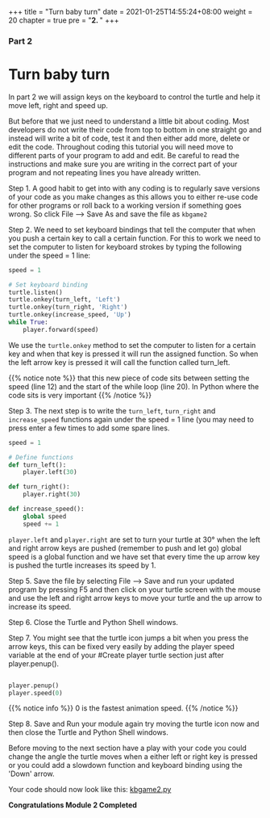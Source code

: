 +++
title = "Turn baby turn"
date = 2021-01-25T14:55:24+08:00
weight = 20
chapter = true
pre = "<b>2. </b>"
+++

### Part 2

# Turn baby turn


In part 2 we will assign keys on the keyboard to control the turtle and help
 it move left, right and speed up.

But before that we just need to understand a little bit about coding.
 Most developers do not write their code from top to bottom in one straight
 go and instead will write a bit of code, test it and then either add more,
 delete or edit the code.
 Throughout coding this tutorial you will need move to different parts of
 your program to add and edit. Be careful to read the instructions and make
 sure you are writing in the correct part of your program and not
 repeating lines you have already written.

Step 1.  A good habit to get into with any coding is to regularly save versions
 of your code as you make changes as this allows you to either re-use code for
 other programs or roll back to a working version if something goes wrong.
 So click File --> Save As and save the file as `kbgame2`

Step 2.  We need to set keyboard bindings that tell the computer that when you
 push a certain key to call a certain function. For this to work we need to set
 the computer to listen for keyboard strokes by typing the following under the
 speed = 1 line:

```python
speed = 1

# Set keyboard binding
turtle.listen()
turtle.onkey(turn_left, 'Left')
turtle.onkey(turn_right, 'Right')
turtle.onkey(increase_speed, 'Up')
while True:
    player.forward(speed)
```

We use the `turtle.onkey` method to set the computer to listen for a certain
 key and when that key is pressed it will run the assigned function. So when
 the left arrow key is pressed it will call the function called turn_left.

{{% notice note %}}
that this new piece of code sits between setting the speed (line 12) and the start of the while loop (line 20). In Python where the code sits is very important
{{% /notice %}}

Step 3.  The next step is to write the `turn_left`, `turn_right` and
 `increase_speed` functions again under the speed = 1 line
 (you may need to press enter a few times to add some spare lines.

```python
speed = 1

# Define functions
def turn_left():
    player.left(30)

def turn_right():
    player.right(30)

def increase_speed():
    global speed
    speed += 1

```

`player.left` and `player.right` are set to turn your turtle at 30&deg; when
 the left and right arrow keys are pushed (remember to push and let go)
 global speed is a global function and we have set that every time the
 up arrow key is pushed the turtle increases its speed by 1.

Step 5.  Save the file by selecting File --&gt; Save and run your updated
 program by pressing F5 and then click on your turtle screen with the mouse
 and use the left and right arrow keys to move your turtle and the up arrow to
 increase its speed.

Step 6.  Close the Turtle and Python Shell windows.

Step 7.  You might see that the turtle icon jumps a bit when you press the
 arrow keys, this can be fixed very easily by adding the player speed variable
 at the end of your #Create player turtle section just after player.penup().

```python

player.penup()
player.speed(0)
```

{{% notice info %}}
0 is the fastest animation speed.
{{% /notice %}}

Step 8.  Save and Run your module again try moving the turtle icon now and then
 close the Turtle and Python Shell windows.

Before moving to the next section have a play with your code you could change
 the angle the turtle moves when a either left or right key is pressed or you
 could add a slowdown function and keyboard binding using the 'Down' arrow.

Your code should now look like this: [kbgame2.py](/python_game/src/kbgame2.py)

**Congratulations Module 2 Completed**
